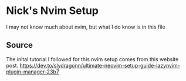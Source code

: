 # Nick's Nvim Setup
I may not know much about nvim, but what I do know is in this file


## Source
The inital tutorial I followed for this nvim setup comes from this website post.
https://dev.to/slydragonn/ultimate-neovim-setup-guide-lazynvim-plugin-manager-23b7

